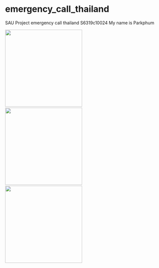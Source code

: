 # emergency_call_thailand
SAU Project emergency call thailand
S6319c10024
My name is Parkphum 

<img src="https://i.ibb.co/4tyx358/Screen-Shot-2565-07-03-at-16-33-50.png" width="250"> &nbsp; <img src ="https://i.ibb.co/gPtLx01/Screen-Shot-2565-07-03-at-16-38-43.png" width="250"> &nbsp; <img src ="https://i.ibb.co/0DYws1K/Screen-Shot-2565-07-03-at-16-38-54.png" width="250">

